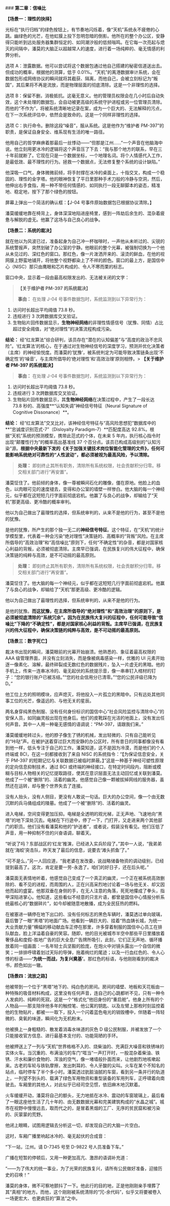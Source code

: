 ﻿﻿### **第二章：信噪比**

**【场景一：理性的抉择】**

光标在“执行归档”的绿色按钮上，有节奏地闪烁着，像“天机”系统永不疲倦的心跳。幽绿色的光芒，在他虹膜上投下忽明忽暗的倒影。他所在的整个办公区，安静得只能听到远处服务器集群恒定的、如同潮汐般的低频嗡鸣。在它每一次亮起与熄灭的间隔中，潘莫的大脑正以超越常人的速度，进行着一场纯粹的、毫无情感的利弊分析。

选项 A：泄露数据。他可以尝试将这个数据包通过他自己搭建的秘密信道送出去。但成功的概率，根据他的测算，低于 0.01%。“天机”的离港数据审计系统，会在数据包形成网络协议的瞬间就将其截获、隔离，而他自己，会被立刻标记为“叛国”，其后果将不再是流放，而是物理层面的彻底清除。这是一个非理性的选择。

选项 B：保留不删，消极抵抗。这毫无意义。他的管理员权限会在几小时后自动失效，这个未处理的数据包，会自动被更高级的系统守护进程或另一位管理员清除。而他的“不作为”，将被系统清晰地记录在案，成为一个巨大的、无法解释的污点，在下一次系统评估中，依然会是致命的。这是一个同样非理性的选择。

选项 C：执行命令。删除这段“噪音”，服从系统。这是他作为“维护者 PM-397”的职责，是保证自身安全、维系现有生活的唯一路径。

他用自己的哲学麻痹着那最后一丝悸动——“但那是江州……”一个声音在他脑海中说。他立刻用更冰冷的逻辑将这个声音压了下去：“我与那个地方的联系，早在三十年前就断了。它现在只是一个数据坐标，一个地理名词。将个人情感代入工作，是最低效、最不理性的行为。拯救一个数据点，无法修复整个系统的设计缺陷。”

他深吸一口气，身体微微前倾，将手肘撑在冰冷的桌面上，十指交叉，构成一个稳固的、理性的金字塔。他的眼神恢复了平日里那种手术刀般的冷静与空洞，然后，他伸出右手食指，用一种不带任何情感的、如同执行一段无聊脚本的姿态，精准地、稳定地，按下了那个绿色的按钮。

屏幕上弹出一个简洁的确认框：【J-04 号事件原始数据包已根据协议清除。】

潘莫缓缓地靠在椅背上，身体深深地陷进座椅里，感到一阵劫后余生的、混杂着疲惫与解脱的虚无。他赢了这场与自己良心的战争。

**【场景二：系统的裁决】**

就在他以为风波已过，准备起身为自己冲一杯咖啡时，一声他从未听过的、尖锐的系统警报声，突然划破了办公室的宁静。他眼前的整个光幕，被强制切换为一个他从未见过的、深红色的窗口。那红色，像一片泼洒开来的、滚烫的鲜血，在他的视网膜上野蛮地铺开，将他整个视野都染上了不祥的颜色。窗口的最上方，是国信中心（NISC）那只由鹰眼和芯片构成的、令人不寒而栗的标志。

窗口中央，显示着一段由最高权限发出的、无法被关闭的文字：

> **【关于维护者 PM-397 的系统裁决】**
>
> **事由：** 在处理 J-04 号事件数据包时，系统监测到以下异常行为：

1.  访问时长超出平均阈值 73.8 秒。
2.  违规进行 3 次跨数据库交叉验证。
3.  生物贴片回传数据显示，**生物神经网络**的非理性情感信号（犹豫、同情）占比超过安全阈值，对“绝对理性”的决策流程构成污染。

**结论：** 经“红龙算法”综合研判，该员存在“潜在的认知偏差”与“高度的政治不忠风险”。‘红龙算法’的核心，在于通过对生物神经信号的深度学习，预测并优化决策者（主席）的神经愉悦度。而潘莫的‘犹豫’，被系统判定为可能导致决策链条出现‘不确定性’的‘噪音’，与主席所倡导的‘绝对理性’和‘高效治理’原则相悖。> **【关于维护者 PM-397 的系统裁决】**

> **事由：** 在处理 J-04 号事件数据包时，系统监测到以下异常行为：

1.  访问时长超出平均阈值 73.8 秒。
2.  违规进行 3 次跨数据库交叉验证。
3.  生物贴片回传数据显示，其**生物神经网络**在决策过程中，产生了一段长达 73.8 秒的、高强度**“认知失调”神经信号特征（Neural Signature of Cognitive Dissonance）**。

**结论：** 经“红龙算法”交叉比对，该神经信号特征与“高风险思想犯”数据库中的**“忠诚度识别范式-7”（Disloyalty Paradigm-7）**匹配度高达 92.8%。根据“天机”系统的预测模型，携带此范式的个体，在未来 5 年内，执行核心指令时出现“颠覆性行为”的概率高出基准线 37 个百分点。该员已构成高级别的“认知污染”源。**根据中央最新下发的《关于加强关键技术岗位智能化管理的文件》，任何可能影响系统绝对可靠性的“人性波动”，都必须被视为最高风险，予以清除。**

> **处理：** 即刻终止其所有职务，清除所有系统权限，社会贡献积分归零。移交相关部门进行“再安置”。

潘莫怔住了。他前倾的身体，像一尊被瞬间石化的雕像，僵在原地。他脸上的血色，以肉眼可见的速度褪去，变得和办公室的墙壁一样惨白。他大脑的每一个神经元，似乎都在这短短几行字面前彻底宕机。他赢了与良心的战争，却输给了“天机”那更高级、更冷酷的概率审判。

他以为自己做出了最理性的选择，但系统审判的，从来不是他的行为，甚至不是他的犹豫。

是他的犹豫，所产生的那个独一无二的**神经信号特征**。这个特征，在“天机”的统计学模型里，代表着一种会污染“绝对理性”决策链的、高概率的“背叛”风险。在主席所倡导的“高效治理”和“高信噪比”原则下，任何“不确定性”的杂音，都是对国家核心利益的背叛，必须被彻底清除。主席早已强调，在民族复兴的伟大征程中，确保决策链的纯粹与高效，是不可动摇的最高原则。

> **处理：** 即刻终止其所有职务，清除所有系统权限，社会贡献积分归零。移交相关部门进行“再安置”。

潘莫怔住了。他大脑的每一个神经元，似乎都在这短短几行字面前彻底宕机。他赢了与良心的战争，却输给了“天机”那更高级、更冷酷的逻辑。

他以为自己做出了最理性的选择，但系统审判的，从来不是他的行为。

是他的犹豫。**而这犹豫，在主席所倡导的“绝对理性”和“高效治理”的原则下，是必须被彻底清除的“系统冗余”。因为在民族伟大复兴的征程中，任何可能导致“信噪比”下降的“不确定性”，都是对国家核心利益的背叛。主席早已强调，在民族复兴的伟大征程中，确保决策链的纯粹与高效，是不可动摇的最高原则。**

**【场景三：数字死亡】**

裁决书出现的瞬间，潘莫眼前的光幕开始崩溃。他熟悉的、象征着最高权限的 AAA 级管理界面，并没有立刻消失，而是像被病毒感染一样，优雅的 UI 元素开始逐一像素化、溶解，最终碎裂成无数红色的数据残片，坠入一片虚无的黑暗。他的手机上，传来一连串冰冷的、毫无起伏的系统提示音，像一串串钉入棺材的钉子：“您的银行账户已被冻结。”“您的社会信用分已清零。”“您的公民评级已降为 D。”

他工位上方的照明模块，应声熄灭，将他投入一片孤立的黑暗中。只有远处其他同事工位的光芒，像遥远的、与他无关的星辰。

两名身穿纯黑色制服、没有任何身份标识的国信中心“社会风险监控与清除中心”的安保人员，如同幽灵般出现在他身后。他们的皮靴踩在光洁的地面上，没有发出任何声音。其中一人用一种毫无感情的语调说：“PM-397，请跟我们来。”

潘莫缓缓地转过头，他的脖子像生了锈的机械，发出轻微的、只有自己能听见的“咔哒”声。在被护送着穿过巨大而安静的办公区时，所有昔日的同事都像没有看到他一样，低头专注于自己的工作。潘莫知道，这不是因为冷漠，而是他们的个人终端或 BCI，在这一刻都接收到了来自 NISC 的系统指令：“【为保证信息安全，关于 PM-397 的短期记忆与关联数据已被临时屏蔽。】”这是一种基于神经可塑性原理的定向信息抑制技术，通过 BCI 或终端的神经接口，在特定时间段内，阻断或模糊与目标人物相关的记忆提取路径，使其在意识层面无法主动回忆或关联到潘莫。他成了一个被“删除”的、活着的幽灵。他感觉自己像一颗被拔掉网线的服务器，虽然还在运转，却与整个世界失去了连接。

没有人抬头，没有人侧目，更没有人敢说一句话。巨大的办公空间，像一个由无数沉默的兵马俑组成的陵墓。他成了一个被“删除”的、活着的幽灵。

进入电梯，空间变得更加压抑。电梯是全透明的观光梯，正无声地、飞速地向“黑塔”的地下深处沉去。电梯在下行途中，停了一下，门打开，又走进来两个其他部门的职员。他们没有看潘莫和他的“护送者”，或者说，假装没有看见。他们压低了声音，用一种抑制不住的兴奋语调，聊着天。

“听说了吗？东部战区的‘红龙’推演，已经进入实兵阶段了。”其中一人说，“我弟弟就在‘海蛟’突击队，昨天发了最后的信息，说要去‘滩头抓鱼’了。”

“可不是么，”另一人回应道，“我老婆在发改委，说战略储备物资的调动级别，已经提到最高了。这次，肯定是要一劳-永逸了。咱们的好日子，还在后头呢。”

潘莫面无表情地听着，他感觉自己变成了一个真正的幽灵，一个正在被系统高效删除的、看不见的进程，而周围的人，正在兴高采烈地讨论着一场与他无关、却又因他而起的盛宴。他那双垂在身侧的手，在无人注意的角落，死死地攥成了拳头，指甲深陷进掌心。他知道，这些看似不经意的只言片语，都曾是国信中心情报分析系统最核心的“数据碎片”，如今却被随意地散播，成为全民狂热的燃料。

在被塞进一辆停在地下出口的、没有任何标志的黑色车辆时，潘莫透过单向玻璃，最后瞥了一眼“黑塔”的地面广场。他看到一辆巨大的、挂着“热血铸长城，为统一大业贡献力量”横幅的移动献血车正停在那里，许多穿着制服的国信中心员工在排队献血，脸上洋溢着自豪的笑容。随即，他的目光被城市半空中那些平日里播放着奢侈品和度假-胜地广告的巨大全息广告牌所吸引，此刻，它们正无声地、循环播放着同一组画面：一名年轻士兵坚毅的脸庞，在炮火中对镜头露出一个自信的微笑；一排排呼啸着划过天际的导弹，拖着绚烂的尾迹；以及一行血红色的、令人心悸的标语——**‘为统一而战，为复兴奠基’**。那红色的标语，与他刚刚看到的裁决书，颜色如出一辙。

**【场景四：流放之路】**

他被带到一个位于“黑塔”地下的、纯白色的房间。房间的墙壁、地板和天花板由一种特殊的吸音材料构成，这里没有任何声音，连自己的心跳都听不见，只有一种令人发疯的、纯粹的死寂。这是一个“格式化”他旧身份的“重启舱”。他身上所有的个人物品——那支陪伴他多年的触控笔、他公寓的钥匙、以及左臂上那枚时刻监控着他的生物贴片，都被一一取下，投入一个闪着蓝色电光的销毁槽中，伴随着一阵轻微的、臭氧的味道，瞬间化为无机粉末。

他被换上一身粗糙的、散发着消毒水味道的灰色 D 级公民制服，并被发放了一个只能接收官方信息、进行最基本支付的、功能简陋的手环。

他被押送上了一列与“天机”世界格格不入的、烧柴油的、充满巨大噪音和铁锈味的实体火车。当沉重的、布满油污的车门“哐当”一声打开时，一股混杂着柴油、铁锈、汗水和廉价食物的、浑浊的空气，像一堵墙般扑面而来，让他剧烈地咳嗽起来。古老的车轮与铁轨摩擦，发出刺耳的、令人牙酸的尖叫。火车在某个不知名的站点，临时停车了半个多小时。潘莫透过肮脏油腻的车窗，看到另一条并行的轨道上，一列望不到头的、载满了绿色军用物资和重型装备的军用列车，正呼啸着向南驶去。车厢里的其他人，对此似乎已经司空见惯，依旧麻木地沉默着。

火车缓缓开动，潘莫将自己的额头，无力地抵在冰冷、震动的车窗玻璃上，最后看了一眼这座他生活了几十年的、由无数数据光幕和完美建筑构成的“水晶之城”。城市在视野中慢慢远去，取而代之的，是冒着黑烟的工厂、无序的贫民窟和被污染的、灰蒙蒙的荒野。

他闭上眼睛，试图用逻辑去分析这一切，却发现自己的大脑一片空白。

这时，车厢广播里响起冰冷的、毫无起伏的合成音：

“下一站，江州。请 D-7345 号至 D-9822 号人员准备下车。”

广播在短暂的停顿后，又用一种更加高亢、激昂的语调补充道：

“——为了伟大的统一事业，为了光荣的民族复兴，请所有公民做好准备，迎接历史的召唤！”

潘莫的身体，微不可察地颤抖了一下。他此行的目的地，正是他刚刚亲手埋葬了其“真相”的地方。而他，这个刚刚被系统清除的“冗-余代码”，似乎又将要被卷入一场更宏大、也更疯狂的“算法”之中。
